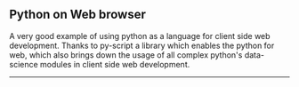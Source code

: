 ## Python on Web browser

A very good example of using python as a language for client side web development.
Thanks to py-script a library which enables the python for web, which also brings down the usage of all complex python's data-science modules in client side web development.

___